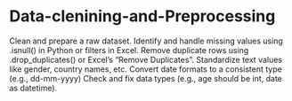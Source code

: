 # Data-clenining-and-Preprocessing
Clean and prepare a raw dataset.
Identify and handle missing values using .isnull() in Python or filters in Excel.
Remove duplicate rows using .drop_duplicates() or Excel’s “Remove Duplicates”.
Standardize text values like gender, country names, etc.
Convert date formats to a consistent type (e.g., dd-mm-yyyy)
Check and fix data types (e.g., age should be int, date as datetime).

